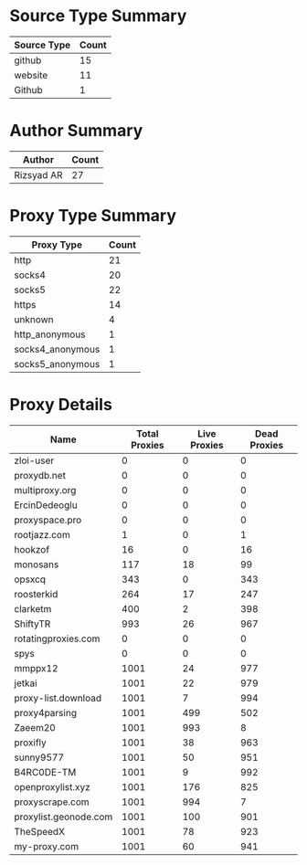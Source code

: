 # Source Type Summary

| Source Type | Count |
|-------------|-------|
| github | 15 |
| website | 11 |
| Github | 1 |


# Author Summary

| Author | Count |
|--------|-------|
| Rizsyad AR | 27 |


# Proxy Type Summary

| Proxy Type | Count |
|------------|-------|
| http | 21 |
| socks4 | 20 |
| socks5 | 22 |
| https | 14 |
| unknown | 4 |
| http_anonymous | 1 |
| socks4_anonymous | 1 |
| socks5_anonymous | 1 |


# Proxy Details

| Name | Total Proxies | Live Proxies | Dead Proxies |
|------|---------------|--------------|---------------|
| zloi-user | 0 | 0 | 0 |
| proxydb.net | 0 | 0 | 0 |
| multiproxy.org | 0 | 0 | 0 |
| ErcinDedeoglu | 0 | 0 | 0 |
| proxyspace.pro | 0 | 0 | 0 |
| rootjazz.com | 1 | 0 | 1 |
| hookzof | 16 | 0 | 16 |
| monosans | 117 | 18 | 99 |
| opsxcq | 343 | 0 | 343 |
| roosterkid | 264 | 17 | 247 |
| clarketm | 400 | 2 | 398 |
| ShiftyTR | 993 | 26 | 967 |
| rotatingproxies.com | 0 | 0 | 0 |
| spys | 0 | 0 | 0 |
| mmppx12 | 1001 | 24 | 977 |
| jetkai | 1001 | 22 | 979 |
| proxy-list.download | 1001 | 7 | 994 |
| proxy4parsing | 1001 | 499 | 502 |
| Zaeem20 | 1001 | 993 | 8 |
| proxifly | 1001 | 38 | 963 |
| sunny9577 | 1001 | 50 | 951 |
| B4RC0DE-TM | 1001 | 9 | 992 |
| openproxylist.xyz | 1001 | 176 | 825 |
| proxyscrape.com | 1001 | 994 | 7 |
| proxylist.geonode.com | 1001 | 100 | 901 |
| TheSpeedX | 1001 | 78 | 923 |
| my-proxy.com | 1001 | 60 | 941 |
